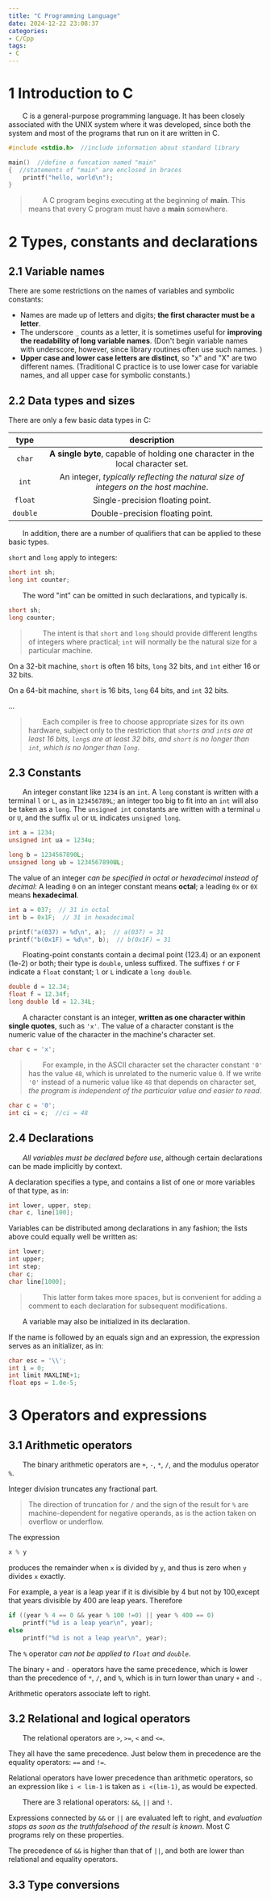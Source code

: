 ```yaml
---
title: "C Programming Language"
date: 2024-12-22 23:08:37
categories:
- C/Cpp
tags:
- C
---
```


# 1 Introduction to C

&emsp;&emsp;C is a general-purpose programming language. It has been closely associated with the UNIX system where it was developed, since both the system and most of the programs that run on it are written in C. 

```c
#include <stdio.h>  //include information about standard library

main()  //define a funcation named "main"
{  //statements of "main" are enclosed in braces
    printf("hello, world\n");
}
```

> &emsp;&emsp;A C program begins executing at the beginning of **main**. This means that every C program must have a **main** somewhere.

# 2 Types, constants and declarations

## 2.1 Variable names

There are some restrictions on the names of variables and symbolic constants:

* Names are made up of letters and digits; **the first character must be a letter**. 
* The underscore `_` counts as a letter, it is sometimes useful for **improving the readability of long variable names**. (Don't begin variable names with underscore, however, since library routines often use such names. )
* **Upper case and lower case letters are distinct**, so "x" and "X" are two different names. (Traditional C practice is to use lower case for variable names, and all upper case for symbolic constants.)

## 2.2 Data types and sizes

There are only a few basic data types in C:

|   type   |                                     description                                      |
| :------: | :----------------------------------------------------------------------------------: |
|  `char`  |   **A single byte**, capable of holding one character in the local character set.    |
|  `int`   | An integer, *typically reflecting the natural size of integers on the host machine*. |
| `float`  |                           Single-precision floating point.                           |
| `double` |                           Double-precision floating point.                           |

&emsp;&emsp;In addition, there are a number of qualifiers that can be applied to these basic types. 

`short` and `long` apply to integers:

```c
short int sh;
long int counter;
```

&emsp;&emsp;The word "int" can be omitted in such declarations, and typically is.

```c
short sh;
long counter;
```

> &emsp;&emsp;The intent is that `short` and `long` should provide different lengths of integers where practical; `int` will normally be the natural size for a particular machine.

On a 32-bit machine, `short` is often 16 bits, `long` 32 bits, and `int` either 16 or 32 bits.

On a 64-bit machine, `short` is 16 bits, `long` 64 bits, and `int` 32 bits.

...

> &emsp;&emsp;Each compiler is free to choose appropriate sizes for its own hardware, subject only to the restriction that *`short`s and `int`s are at least 16 bits, `long`s are at least 32 bits, and `short` is no longer than `int`, which is no longer than `long`*.

## 2.3 Constants

&emsp;&emsp;An integer constant like `1234` is an `int`. A `long` constant is written with a terminal `l` or `L`, as in `123456789L`; an integer too big to fit into an `int` will also be taken as a `long`. The `unsigned int` constants are written with a terminal `u` or `U`, and the suffix `ul` or `UL` indicates `unsigned long`.

```c
int a = 1234;
unsigned int ua = 1234u;

long b = 1234567890L;
unsigned long ub = 1234567890UL;
```

The value of an integer *can be specified in octal or hexadecimal instead of decimal*: A leading `0` on an integer constant means **octal**; a leading `0x` or `0X` means **hexadecimal**.  

```c
int a = 037;  // 31 in octal
int b = 0x1F;  // 31 in hexadecimal

printf("a(037) = %d\n", a);  // a(037) = 31
printf("b(0x1F) = %d\n", b);  // b(0x1F) = 31
```

&emsp;&emsp;Floating-point constants contain a decimal point (123.4) or an exponent (1e-2) or both; their type is `double`, unless suffixed. The suffixes `f` or `F` indicate a `float` constant; `l` or `L` indicate a `long double`.

```c
double d = 12.34;
float f = 12.34f;
long double ld = 12.34L;
```

&emsp;&emsp;A character constant is an integer, **written as one character within single quotes**, such as `'x'`. The value of a character constant is the numeric value of the character in the machine's character set.

```c
char c = 'x';
```

> &emsp;&emsp;For example, in the ASCII character set the character constant `'0'` has the value `48`, which is unrelated to the numeric value `0`. If we write `'0'` instead of a numeric value like `48` that depends on character set, *the program is independent of the particular value and easier to read*.

```c
char c = '0';
int ci = c;  //ci = 48 
```

## 2.4 Declarations

&emsp;&emsp;*All variables must be declared before use*, although certain declarations can be made implicitly by context.

A declaration specifies a type, and contains a list of one or more variables of that type, as in:

```c
int lower, upper, step;
char c, line[100];
```

Variables can be distributed among declarations in any fashion; the lists above could equally well be written as:

```c
int lower;
int upper;
int step;
char c;
char line[1000];
```

> &emsp;&emsp;This latter form takes more spaces, but is convenient for adding a comment to each declaration for subsequent modifications.

&emsp;&emsp;A variable may also be initialized in its declaration.

If the name is followed by an equals sign and an expression, the expression serves as an initializer, as in:

```c
char esc = '\\';
int i = 0;
int limit MAXLINE+1;
float eps = 1.0e-5;
```

# 3 Operators and expressions

## 3.1 Arithmetic operators

&emsp;&emsp;The binary arithmetic operators are `+`, `-`, `*`, `/`, and the modulus operator `%`.

Integer division truncates any fractional part.

> The direction of truncation for `/` and the sign of the result for `%` are machine-dependent for negative operands, as is the action taken on overflow or underflow.

The expression

```c
x % y
```

produces the remainder when `x` is divided by `y`, and thus is zero when `y` divides `x` exactly. 

For example, a year is a leap year if it is divisible by 4 but not by 100,except that years divisible by 400 are leap years. Therefore

```c
if ((year % 4 == 0 && year % 100 !=0) || year % 400 == 0)
    printf("%d is a leap year\n", year);
else
    printf("%d is not a leap year\n", year);
```

The `%` operator *can not be applied to `float` and `double`*.

The binary `+` and `-` operators have the same precedence, which is lower than the precedence of `*`, `/`, and `%`, which is in turn lower than unary `+` and `-`.

Arithmetic operators associate left to right.

## 3.2 Relational and logical operators

&emsp;&emsp;The relational operators are `>`, `>=`, `<` and `<=`.

They all have the same precedence. Just below them in precedence are the equality operators: `==` and `!=`.

Relational operators have lower precedence than arithmetic operators, so an expression like `i < lim-1` is taken as `i <(lim-1)`, as would be expected.

&emsp;&emsp;There are 3 relational operators: `&&`, `||` and `!`.

Expressions connected by `&&` or `||` are evaluated left to right, and *evaluation stops as soon as the truthfalsehood of the result is known*. Most C programs rely on these properties.

The precedence of `&&` is higher than that of `||`, and both are lower than relational and equality operators.

## 3.3 Type conversions




